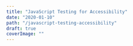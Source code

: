 ```yaml
---
title: "JavaScript Testing for Accessibility"
date: "2020-01-10"
path: "/javascript-testing-accessibility"
draft: true
coverImage: ""
---
```

